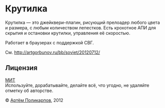 Крутилка
========
Крутилка — это джейквери-плагин, рисующий прелоадер любого цвета и размера, с любым количеством лепестков.
Есть крохотное АПИ для скрытия и остановки крутилки, управления её скоростью.

Работает в браузерах с поддержкой СВГ.

См. http://artgorbunov.ru/bb/soviet/20120712/


Лицензия
--------
<a href="https://raw.github.com/artpolikarpov/krutilka/master/MIT-LICENSE.txt">МИТ</a><br>
Используйте, дорабатывайте, делайте всё, что угодно, не удаляйте отметку об авторстве.

&copy; <a href="http://artpolikarpov.ru/">Артём Поликарпов</a>, 2012
